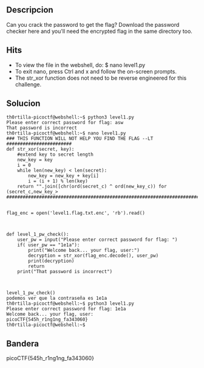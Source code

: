 ## Descripcion
Can you crack the password to get the flag?
Download the password checker here and you'll need the encrypted flag in the same directory too.

## Hits
- To view the file in the webshell, do: $ nano level1.py
- To exit nano, press Ctrl and x and follow the on-screen prompts.
- The str_xor function does not need to be reverse engineered for this challenge.

## Solucion

```
th0rtilla-picoctf@webshell:~$ python3 level1.py
Please enter correct password for flag: asw
That password is incorrect
th0rtilla-picoctf@webshell:~$ nano level1.py
### THIS FUNCTION WILL NOT HELP YOU FIND THE FLAG --LT ########################
def str_xor(secret, key):
    #extend key to secret length
    new_key = key
    i = 0
    while len(new_key) < len(secret):
        new_key = new_key + key[i]
        i = (i + 1) % len(key)        
    return "".join([chr(ord(secret_c) ^ ord(new_key_c)) for (secret_c,new_key_>
###############################################################################


flag_enc = open('level1.flag.txt.enc', 'rb').read()



def level_1_pw_check():
    user_pw = input("Please enter correct password for flag: ")
    if( user_pw == "1e1a"):
        print("Welcome back... your flag, user:")
        decryption = str_xor(flag_enc.decode(), user_pw)
        print(decryption)
        return
    print("That password is incorrect")



level_1_pw_check()
podemos ver que la contraseña es 1e1a
th0rtilla-picoctf@webshell:~$ python3 level1.py
Please enter correct password for flag: 1e1a
Welcome back... your flag, user:
picoCTF{545h_r1ng1ng_fa343060}
th0rtilla-picoctf@webshell:~$ 
```

## Bandera
picoCTF{545h_r1ng1ng_fa343060}
